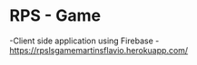# RPS - Game
-Client side application using Firebase
-https://rpslsgamemartinsflavio.herokuapp.com/
